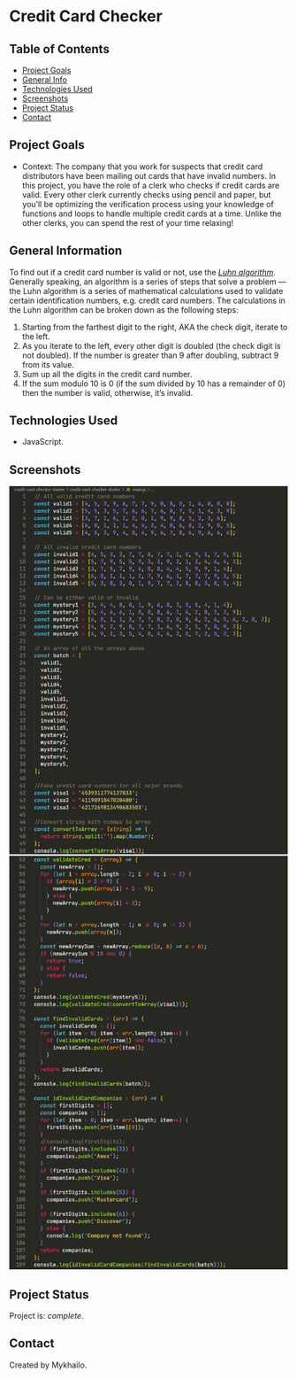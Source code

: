 # Credit Card Checker

## Table of Contents

- [Project Goals](#project-goals)
- [General Info](#general-information)
- [Technologies Used](#technologies-used)
- [Screenshots](#screenshots)
- [Project Status](#project-status)
- [Contact](#contact)

## Project Goals

- Context: The company that you work for suspects that credit card distributors have been mailing out cards that have invalid numbers. In this project, you have the role of a clerk who checks if credit cards are valid. Every other clerk currently checks using pencil and paper, but you’ll be optimizing the verification process using your knowledge of functions and loops to handle multiple credit cards at a time. Unlike the other clerks, you can spend the rest of your time relaxing!

## General Information

To find out if a credit card number is valid or not, use the [_Luhn algorithm_](https://en.wikipedia.org/wiki/Luhn_algorithm#Description). Generally speaking, an algorithm is a series of steps that solve a problem — the Luhn algorithm is a series of mathematical calculations used to validate certain identification numbers, e.g. credit card numbers. The calculations in the Luhn algorithm can be broken down as the following steps:

1. Starting from the farthest digit to the right, AKA the check digit, iterate to the left.
2. As you iterate to the left, every other digit is doubled (the check digit is not doubled). If the number is greater than 9 after doubling, subtract 9 from its value.
3. Sum up all the digits in the credit card number.
4. If the sum modulo 10 is 0 (if the sum divided by 10 has a remainder of 0) then the number is valid, otherwise, it’s invalid.

## Technologies Used

- JavaScript.

## Screenshots

![Example screenshot](./img/screenshot_1.png)
![Example screenshot](./img/screenshot_2.png)

## Project Status

Project is: _complete_.

## Contact

Created by Mykhailo.
